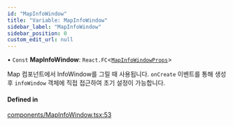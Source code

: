 ```yaml
---
id: "MapInfoWindow"
title: "Variable: MapInfoWindow"
sidebar_label: "MapInfoWindow"
sidebar_position: 0
custom_edit_url: null
---
```


• `Const` **MapInfoWindow**: `React.FC`<[`MapInfoWindowProps`](../interfaces/MapInfoWindowProps.md)\>

Map 컴포넌트에서 InfoWindow를 그릴 때 사용됩니다.
`onCreate` 이벤트를 통해 생성 후 `infoWindow` 객체에 직접 접근하여 초기 설정이 가능합니다.

#### Defined in

[components/MapInfoWindow.tsx:53](https://github.com/JaeSeoKim/react-kakao-maps/blob/1c2440a/src/components/MapInfoWindow.tsx#L53)
